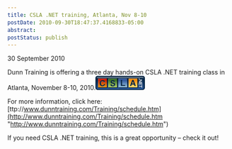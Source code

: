 ```yaml
---
title: CSLA .NET training, Atlanta, Nov 8-10
postDate: 2010-09-30T18:47:37.4168833-05:00
abstract: 
postStatus: publish
---
```

30 September 2010

Dunn Training is offering a three day hands-on CSLA .NET training class in Atlanta, November 8-10, 2010.[![csla_logo1_32](binary/Windows-Live-Writer/CSLA-.NET-training-Atlanta-Nov-8-10_1071E/csla_logo1_32_thumb.png "csla_logo1_32")](binary/Windows-Live-Writer/CSLA-.NET-training-Atlanta-Nov-8-10_1071E/csla_logo1_32_2.png)

For more information, click here:
[ttp://www.dunntraining.com/Training/schedule.htm](http://www.dunntraining.com/Training/schedule.htm "http://www.dunntraining.com/Training/schedule.htm")

If you need CSLA .NET training, this is a great opportunity – check it out!
